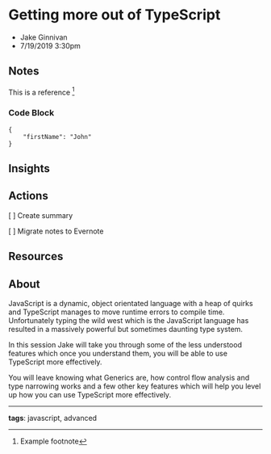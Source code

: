 # Getting more out of TypeScript

* Jake Ginnivan
* 7/19/2019 3:30pm

<!-- Summary: -->

## Notes
This is a reference [^1]

### Code Block
```  // code block
{
    "firstName": "John"
}
``` 

## Insights

## Actions
[ ] Create summary

[ ] Migrate notes to Evernote

## Resources

## About
JavaScript is a dynamic, object orientated language with a heap of quirks and TypeScript manages to move runtime errors to compile time. Unfortunately typing the wild west which is the JavaScript language has resulted in a massively powerful but sometimes daunting type system.
 
In this session Jake will take you through some of the less understood features which once you understand them, you will be able to use TypeScript more effectively.

You will leave knowing what Generics are, how control flow analysis and type narrowing works and a few other key features which will help you level up how you can use TypeScript more effectively.

-----------------------
**tags**: javascript, advanced

<!-- Footnotes -->
[^1]: Example footnote

<!-- Markdown Cheatsheet https://www.markdownguide.org/cheat-sheet/ -->